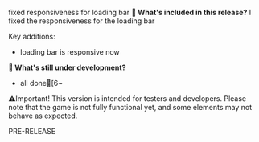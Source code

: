 fixed responsiveness for loading bar
**🔧 What's included in this release?**
I fixed the responsiveness for the loading bar

Key additions: 
- loading bar is responsive now

**🚧 What's still under development?**
- all done[6~

⚠️Important! This version is intended for testers and developers. Please note that the game is not fully functional yet, and some elements may not behave as expected.

PRE-RELEASE
